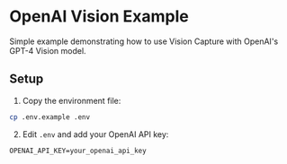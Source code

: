 # OpenAI Vision Example

Simple example demonstrating how to use Vision Capture with OpenAI's GPT-4 Vision model.

## Setup

1. Copy the environment file:
```bash
cp .env.example .env
```

2. Edit `.env` and add your OpenAI API key:
```env
OPENAI_API_KEY=your_openai_api_key
```
